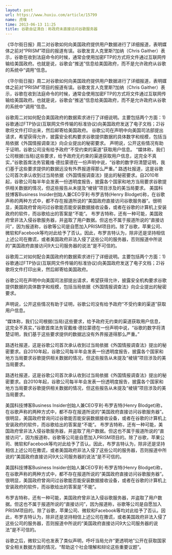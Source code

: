 ```yaml
---
layout: post
url: https://www.huxiu.com/article/15799
name: 虎嗅
time: 2013-06-13 11:25
title: 谷歌自证清白：称政府未直接访问谷歌服务器
---
```

《华尔街日报》周二对谷歌如何向美国政府提供用户数据进行了详细报道，表明媒体之前对“PRISM”项目的报道有误。谷歌发言人克里斯?加纳（Chris Gaither）表示，谷歌在收到法庭命令的时候，通常会使用加密FTP的方式将文件通过互联网传输给美国政府。也就是说，谷歌会“推送”信息给美国政府，而不是允许政府从谷歌的系统中“调用”信息。

《华尔街日报》周二对谷歌如何向美国政府提供用户数据进行了详细报道，表明媒体之前对“PRISM”项目的报道有误。谷歌发言人克里斯?加纳（Chris Gaither）表示，谷歌在收到法庭命令的时候，通常会使用加密FTP的方式将文件通过互联网传输给美国政府。也就是说，谷歌会“推送”信息给美国政府，而不是允许政府从谷歌的系统中“调用”信息。

谷歌周二对如何配合美国政府的数据索求进行了详细说明。主要包括两个方面：1)谷歌通过FTP协议(互联网文件传输的标准协议)向美国政府发送了电子文档；2)谷歌将文件打印出来，然后邮寄给美国政府。 谷歌公司在声明中向美国司法部提出请求，希望获得允许，披露安全机构要求谷歌提供数据的具体数字和规模，包括当局依据《外国情报调查法》向企业提出的秘密要求。 声明说，公开这些情况有助于证明，谷歌公司没有给予政府“不受约束的渠道”获取用户信息。 “媒体称，我们公司根据(当局)这些要求，给予政府无约束的渠道获取用户信息，这完全不真实，”谷歌首席法务官戴维·德拉蒙德在一份声明中说，“谷歌的数字将清楚证明，我们基于这些要求提供的数据远没有外界报道得那么严重。” 路透社报道，这是谷歌公司首次承认收到过当局依据《外国情报调查法》提出的秘密要求。自2010年起，谷歌公司每半年会发表一份透明度报告，披露各个国家和地方当局要求谷歌提供相关数据的情况，但这些报告从未提及“棱镜”项目涉及的美当局要求。 美国科技博客Business Insider创始人兼CEO亨利·布罗吉特(Henry Blodget)称，在谷歌声称的两种方式中，都不存在报道所说的“美国政府直接访问谷歌服务器”。很明显，美国政府曾询问过谷歌能否能安装数据接收设备，或者在谷歌的计算机上安装政府的软件，而谷歌给出的答案是“不能”。 布罗吉特称，还有一种可能，美国政府曾非法入侵谷歌服务器，并盗取了用户数据。但这也不属于报道所说的“直接访问”，因为报道称，谷歌等公司是自愿加入PRISM项目的。除了谷歌，苹果公司、微软和Facebook等均对此给予了否认。因此，布罗吉特认为，除非还是坚持相信上述公司在撒谎，或者美国政府非法入侵了这些公司的服务器，否则报道中所说的“美国政府直接访问9大公司服务器的说法”是不可信的。

谷歌周二对如何配合美国政府的数据索求进行了详细说明。主要包括两个方面：1)谷歌通过FTP协议(互联网文件传输的标准协议)向美国政府发送了电子文档；2)谷歌将文件打印出来，然后邮寄给美国政府。

谷歌公司在声明中向美国司法部提出请求，希望获得允许，披露安全机构要求谷歌提供数据的具体数字和规模，包括当局依据《外国情报调查法》向企业提出的秘密要求。

声明说，公开这些情况有助于证明，谷歌公司没有给予政府“不受约束的渠道”获取用户信息。

“媒体称，我们公司根据(当局)这些要求，给予政府无约束的渠道获取用户信息，这完全不真实，”谷歌首席法务官戴维·德拉蒙德在一份声明中说，“谷歌的数字将清楚证明，我们基于这些要求提供的数据远没有外界报道得那么严重。”

路透社报道，这是谷歌公司首次承认收到过当局依据《外国情报调查法》提出的秘密要求。自2010年起，谷歌公司每半年会发表一份透明度报告，披露各个国家和地方当局要求谷歌提供相关数据的情况，但这些报告从未提及“棱镜”项目涉及的美当局要求。

路透社报道，这是谷歌公司首次承认收到过当局依据《外国情报调查法》提出的秘密要求。自2010年起，谷歌公司每半年会发表一份透明度报告，披露各个国家和地方当局要求谷歌提供相关数据的情况，但这些报告从未提及“棱镜”项目涉及的美当局要求。

美国科技博客Business Insider创始人兼CEO亨利·布罗吉特(Henry Blodget)称，在谷歌声称的两种方式中，都不存在报道所说的“美国政府直接访问谷歌服务器”。很明显，美国政府曾询问过谷歌能否能安装数据接收设备，或者在谷歌的计算机上安装政府的软件，而谷歌给出的答案是“不能”。 布罗吉特称，还有一种可能，美国政府曾非法入侵谷歌服务器，并盗取了用户数据。但这也不属于报道所说的“直接访问”，因为报道称，谷歌等公司是自愿加入PRISM项目的。除了谷歌，苹果公司、微软和Facebook等均对此给予了否认。因此，布罗吉特认为，除非还是坚持相信上述公司在撒谎，或者美国政府非法入侵了这些公司的服务器，否则报道中所说的“美国政府直接访问9大公司服务器的说法”是不可信的。

美国科技博客Business Insider创始人兼CEO亨利·布罗吉特(Henry Blodget)称，在谷歌声称的两种方式中，都不存在报道所说的“美国政府直接访问谷歌服务器”。很明显，美国政府曾询问过谷歌能否能安装数据接收设备，或者在谷歌的计算机上安装政府的软件，而谷歌给出的答案是“不能”。

布罗吉特称，还有一种可能，美国政府曾非法入侵谷歌服务器，并盗取了用户数据。但这也不属于报道所说的“直接访问”，因为报道称，谷歌等公司是自愿加入PRISM项目的。除了谷歌，苹果公司、微软和Facebook等均对此给予了否认。因此，布罗吉特认为，除非还是坚持相信上述公司在撒谎，或者美国政府非法入侵了这些公司的服务器，否则报道中所说的“美国政府直接访问9大公司服务器的说法”是不可信的。

谷歌之后，微软公司也发表了类似声明，呼吁当局允许“更透明地”公开在获取国家安全相关数据方面的情况，“帮助这个社会理解和辩论这些重要议题”。

